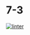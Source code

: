 # 7-3
[![linter](https://github.com/<OWNER>/<REPOSITORY>/workflows/linter/badge.svg)](https://github.com/marketplace/actions/super-linter)
